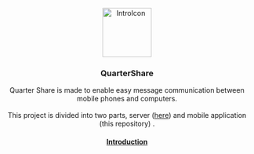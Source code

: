<p align="center">
	<a href="https://github.com/jerrylum/.25share"><img src="https://i.imgur.com/SZTjDWl.png" alt="IntroIcon" width="100"></a>
</p>
<h3 align="center">QuarterShare</h3>
<p align="center">
Quarter Share is made to enable easy message communication between mobile phones and computers. <br><br>
This project is divided into two parts, server (<a href="https://github.com/jerrylum/.25share">here</a>) and mobile application  (this repository)
.
</p>

<h4 align="center"><a href="https://github.com/jerrylum/.25share">Introduction</a></h4>